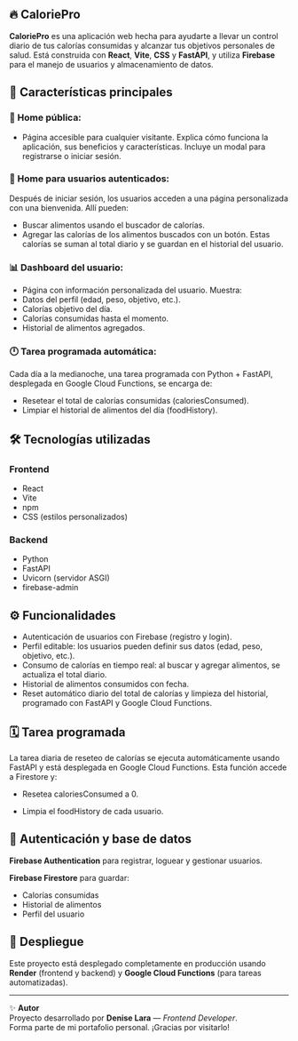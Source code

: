 ## 🔥 CaloriePro

**CaloriePro** es una aplicación web hecha para ayudarte a llevar un control diario de tus calorías consumidas y alcanzar tus objetivos personales de salud. Está construida con **React**, **Vite**, **CSS** y **FastAPI**, y utiliza **Firebase** para el manejo de usuarios y almacenamiento de datos.



## 📌 Características principales


### 🧭 Home pública:
- Página accesible para cualquier visitante. Explica cómo funciona la aplicación, sus beneficios y características. Incluye un modal para registrarse o iniciar sesión.


### 👤 Home para usuarios autenticados:
Después de iniciar sesión, los usuarios acceden a una página personalizada con una bienvenida. Allí pueden:

- Buscar alimentos usando el buscador de calorías.
- Agregar las calorías de los alimentos buscados con un botón.
Estas calorías se suman al total diario y se guardan en el historial del usuario.


### 📊 Dashboard del usuario:
- Página con información personalizada del usuario. Muestra:
- Datos del perfil (edad, peso, objetivo, etc.).
- Calorías objetivo del día.
- Calorías consumidas hasta el momento.
- Historial de alimentos agregados.


### 🕛 Tarea programada automática:
Cada día a la medianoche, una tarea programada con Python + FastAPI, desplegada en Google Cloud Functions, se encarga de:

- Resetear el total de calorías consumidas (caloriesConsumed).
- Limpiar el historial de alimentos del día (foodHistory).



## 🛠️ Tecnologías utilizadas


### Frontend
- React
- Vite
- npm
- CSS (estilos personalizados)


### Backend
- Python
- FastAPI
- Uvicorn (servidor ASGI)
- firebase-admin



## ⚙️ Funcionalidades
- Autenticación de usuarios con Firebase (registro y login).
- Perfil editable: los usuarios pueden definir sus datos (edad, peso, objetivo, etc.).
- Consumo de calorías en tiempo real: al buscar y agregar alimentos, se actualiza el total diario.
- Historial de alimentos consumidos con fecha.
- Reset automático diario del total de calorías y limpieza del historial, programado con FastAPI y Google Cloud Functions.



## 🗓️ Tarea programada
La tarea diaria de reseteo de calorías se ejecuta automáticamente usando FastAPI y está desplegada en Google Cloud Functions. Esta función accede a Firestore y:

- Resetea caloriesConsumed a 0.

- Limpia el foodHistory de cada usuario.



## 🔐 Autenticación y base de datos
**Firebase Authentication** para registrar, loguear y gestionar usuarios.

**Firebase Firestore** para guardar:

- Calorías consumidas
- Historial de alimentos
- Perfil del usuario



## 🚀 Despliegue
Este proyecto está desplegado completamente en producción usando **Render** (frontend y backend) y **Google Cloud Functions** (para tareas automatizadas).


---
✨ **Autor**  
Proyecto desarrollado por **Denise Lara** — *Frontend Developer*.  
Forma parte de mi portafolio personal. ¡Gracias por visitarlo!

